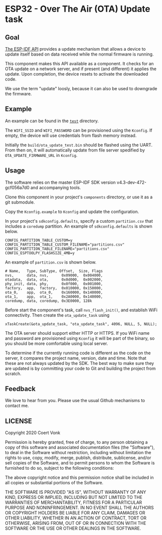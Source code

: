 # ESP32 - Over The Air (OTA) Update task

## Goal

[The ESP-IDF API](https://docs.espressif.com/projects/esp-idf/en/latest/esp32/api-reference/system/ota.html) provides a update mechanism that allows a device to update itself based on data received while the normal firmware is running.

This component makes this API available as a component.  It checks for an OTA update on a network server, and if present (and different) it applies the update.  Upon completion, the device resets to activate the downloaded code.

We use the term "update" loosly, because it can also be used to downgrade the firmware.

## Example

An example can be found in the [`test`](test) directory.

The `WIFI_SSID` and `WIFI_PASSWORD` can be provisioned using the `Kconfig`.  If empty, the device will use credentials from flash memory instead.

Initially the `build/ota_update_test.bin` should be flashed using the UART.  From then on, it will automatically update from file server spedified by `OTA_UPDATE_FIRMWARE_URL` in `Kconfig`.

## Usage

The software relies on the master ESP-IDF SDK version v4.3-dev-472-gcf056a7d0 and accompanying tools.

Clone this component in your project's `components` directory, or use it as a git submodule.

Copy the `Kconfig.example` to `Kconfig` and update the configuration.

In your project's `sdkconfig.defaults`, specify  a custom `partition.csv` that includes a `coredump` partition.  An example of `sdkconfig.defaults` is shown below.
```
CONFIG_PARTITION_TABLE_CUSTOM=y
CONFIG_PARTITION_TABLE_CUSTOM_FILENAME="partitions.csv"
CONFIG_PARTITION_TABLE_FILENAME="partitions.csv"
CONFIG_ESPTOOLPY_FLASHSIZE_4MB=y
```

An example of `partition.csv` is shown below.

```
# Name,   Type, SubType, Offset,  Size, Flags
nvs,      data, nvs,      0x09000,  0x004000,
otadata,  data, ota,      0x0d000,  0x002000,
phy_init, data, phy,      0x0f000,  0x001000,
factory,  app,  factory,  0x010000, 0x150000,
ota_0,    app,  ota_0,    0x160000, 0x140000,
ota_1,    app,  ota_1,    0x2A0000, 0x140000,
coredump, data, coredump, 0x3E0000, 128k
```

Before start the component's task, call `nvs_flash_init()`, and establish WiFi connectivity.  Then create the `ota_update_task` using
```
xTaskCreate(&ota_update_task, "ota_update_task", 4096, NULL, 5, NULL);
```

The OTA server should support either HTTP or HTTPS.  If you WiFi name and password are provisioned using `Kconfig` it will be part of the binary, so you should be more comfortable using local server.

To determine if the currently running code is different as the code on the server, it compares the project name, version, date and time.  Note that these are not always updated by the SDK.  The best way to make sure they are updated is by committing your code to Git and building the project from scratch.

## Feedback

We love to hear from you. Please use the usual Github mechanisms to contact me.

## LICENSE

Copyright 2020 Coert Vonk

Permission is hereby granted, free of charge, to any person obtaining a copy of this software and associated documentation files (the "Software"), to deal in the Software without restriction, including without limitation the rights to use, copy, modify, merge, publish, distribute, sublicense, and/or sell copies of the Software, and to permit persons to whom the Software is furnished to do so, subject to the following conditions:

The above copyright notice and this permission notice shall be included in all copies or substantial portions of the Software.

THE SOFTWARE IS PROVIDED "AS IS", WITHOUT WARRANTY OF ANY KIND, EXPRESS OR IMPLIED, INCLUDING BUT NOT LIMITED TO THE WARRANTIES OF MERCHANTABILITY, FITNESS FOR A PARTICULAR PURPOSE AND NONINFRINGEMENT. IN NO EVENT SHALL THE AUTHORS OR COPYRIGHT HOLDERS BE LIABLE FOR ANY CLAIM, DAMAGES OR OTHER LIABILITY, WHETHER IN AN ACTION OF CONTRACT, TORT OR OTHERWISE, ARISING FROM, OUT OF OR IN CONNECTION WITH THE SOFTWARE OR THE USE OR OTHER DEALINGS IN THE SOFTWARE.